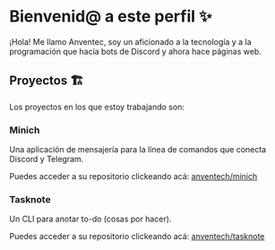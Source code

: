 # Bienvenid@ a este perfil :sparkles:

¡Hola! Me llamo Anventec, soy un aficionado a la tecnología y a la programación que hacía bots de Discord y ahora hace páginas web. 

## Proyectos :building_construction:

Los proyectos en los que estoy trabajando son:

### Minich
Una aplicación de mensajería para la línea de comandos que conecta Discord y Telegram.

Puedes acceder a su repositorio clickeando acá: [anventech/minich](https://github.com/anventech/minich)


### Tasknote
Un CLI para anotar to-do (cosas por hacer).

Puedes acceder a su repositorio clickeando acá: [anventech/tasknote](https://github.com/anventech/tasknote)
